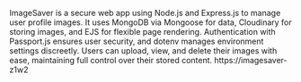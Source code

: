 ImageSaver is a secure web app using Node.js and Express.js to manage user profile images.
It uses MongoDB via Mongoose for data, Cloudinary for storing images, and EJS for flexible page rendering. Authentication with Passport.js ensures user security, 
and dotenv manages environment settings discreetly. Users can upload, view, and delete their images with ease, maintaining full control over their stored content.
https://imagesaver-z1w2
